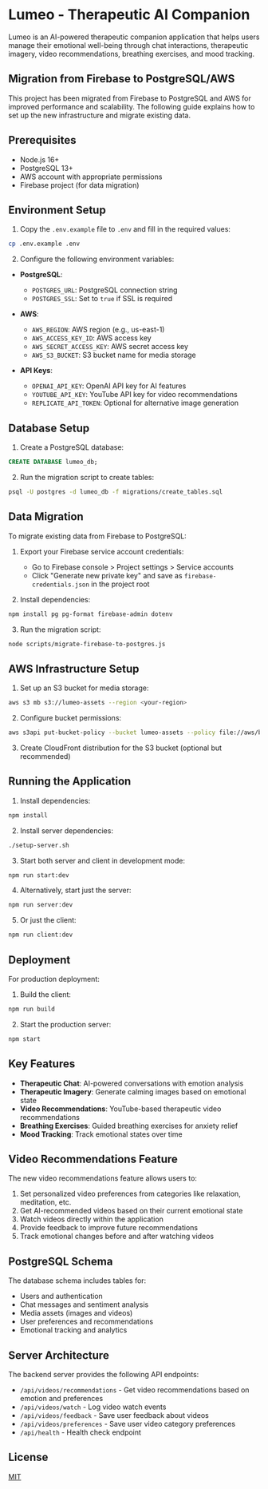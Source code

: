 # Lumeo - Therapeutic AI Companion

Lumeo is an AI-powered therapeutic companion application that helps users manage their emotional well-being through chat interactions, therapeutic imagery, video recommendations, breathing exercises, and mood tracking.

## Migration from Firebase to PostgreSQL/AWS

This project has been migrated from Firebase to PostgreSQL and AWS for improved performance and scalability. The following guide explains how to set up the new infrastructure and migrate existing data.

## Prerequisites

- Node.js 16+
- PostgreSQL 13+
- AWS account with appropriate permissions
- Firebase project (for data migration)

## Environment Setup

1. Copy the `.env.example` file to `.env` and fill in the required values:

```bash
cp .env.example .env
```

2. Configure the following environment variables:

- **PostgreSQL**:

  - `POSTGRES_URL`: PostgreSQL connection string
  - `POSTGRES_SSL`: Set to `true` if SSL is required

- **AWS**:

  - `AWS_REGION`: AWS region (e.g., us-east-1)
  - `AWS_ACCESS_KEY_ID`: AWS access key
  - `AWS_SECRET_ACCESS_KEY`: AWS secret access key
  - `AWS_S3_BUCKET`: S3 bucket name for media storage

- **API Keys**:
  - `OPENAI_API_KEY`: OpenAI API key for AI features
  - `YOUTUBE_API_KEY`: YouTube API key for video recommendations
  - `REPLICATE_API_TOKEN`: Optional for alternative image generation

## Database Setup

1. Create a PostgreSQL database:

```sql
CREATE DATABASE lumeo_db;
```

2. Run the migration script to create tables:

```bash
psql -U postgres -d lumeo_db -f migrations/create_tables.sql
```

## Data Migration

To migrate existing data from Firebase to PostgreSQL:

1. Export your Firebase service account credentials:

   - Go to Firebase console > Project settings > Service accounts
   - Click "Generate new private key" and save as `firebase-credentials.json` in the project root

2. Install dependencies:

```bash
npm install pg pg-format firebase-admin dotenv
```

3. Run the migration script:

```bash
node scripts/migrate-firebase-to-postgres.js
```

## AWS Infrastructure Setup

1. Set up an S3 bucket for media storage:

```bash
aws s3 mb s3://lumeo-assets --region <your-region>
```

2. Configure bucket permissions:

```bash
aws s3api put-bucket-policy --bucket lumeo-assets --policy file://aws/bucket-policy.json
```

3. Create CloudFront distribution for the S3 bucket (optional but recommended)

## Running the Application

1. Install dependencies:

```bash
npm install
```

2. Install server dependencies:

```bash
./setup-server.sh
```

3. Start both server and client in development mode:

```bash
npm run start:dev
```

4. Alternatively, start just the server:

```bash
npm run server:dev
```

5. Or just the client:

```bash
npm run client:dev
```

## Deployment

For production deployment:

1. Build the client:

```bash
npm run build
```

2. Start the production server:

```bash
npm start
```

## Key Features

- **Therapeutic Chat**: AI-powered conversations with emotion analysis
- **Therapeutic Imagery**: Generate calming images based on emotional state
- **Video Recommendations**: YouTube-based therapeutic video recommendations
- **Breathing Exercises**: Guided breathing exercises for anxiety relief
- **Mood Tracking**: Track emotional states over time

## Video Recommendations Feature

The new video recommendations feature allows users to:

1. Set personalized video preferences from categories like relaxation, meditation, etc.
2. Get AI-recommended videos based on their current emotional state
3. Watch videos directly within the application
4. Provide feedback to improve future recommendations
5. Track emotional changes before and after watching videos

## PostgreSQL Schema

The database schema includes tables for:

- Users and authentication
- Chat messages and sentiment analysis
- Media assets (images and videos)
- User preferences and recommendations
- Emotional tracking and analytics

## Server Architecture

The backend server provides the following API endpoints:

- `/api/videos/recommendations` - Get video recommendations based on emotion and preferences
- `/api/videos/watch` - Log video watch events
- `/api/videos/feedback` - Save user feedback about videos
- `/api/videos/preferences` - Save user video category preferences
- `/api/health` - Health check endpoint

## License

[MIT](LICENSE)
